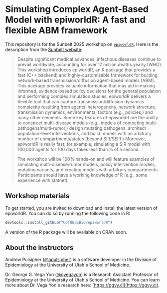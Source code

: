 # Simulating Complex Agent-Based Model with epiworldR: A fast and flexible ABM framework

This repository is for the Sunbelt 2025 workshop on [`epiworldR`](https://github.com/UofUEpiBio/epiworldR). Here is the description from the [Sunbelt website](https://www.insna.org/events/simulating-complex-agent-based-model-with-epiworldr-a-fast-and-flexible-abm-framework):
 
> Despite significant medical advances, infectious diseases continue to prevail worldwide, accounting for over 17 million deaths yearly (WHO). This workshop introduces epiworldR, an R package that provides a fast (C++ backend) and highly-customizable framework for building network-based transmission/diffusion agent-based models [ABM]. This package provides valuable information that may aid in making informed, evidence-based policy decisions for the general population and performing complex simulation studies. epiworldR delivers a flexible tool that can capture transmission/diffusion dynamics complexity resulting from agents’ heterogeneity, network structure, transmission dynamics, environmental factors (e.g., policies,) and many other elements. Some key features of epiworldR are the ability to construct multi-disease models (e.g., models of competing multi-pathogens/multi-rumor,) design mutating pathogens, architect population-level interventions, and build models with an arbitrary number of compartments/states (beyond SIR/SEIR.) Moreover, epiworldR is really fast; for example, simulating a SIR model with 100,000 agents for 100 days takes less than ⅓ of a second.
> 
> The workshop will be 100% hands-on and will feature examples of simulating multi-disease/rumor models, policy intervention models, mutating variants, and creating models with arbitrary compartments. Participants should have a working knowledge of R (e.g., some experience with statnet).

## Workshop materials

To get started, you are invited to download and install the latest version of epiworldR. You can do so by running the following code in R:

```r
devtools::install_github("UofUEpiBio/epiworldR")
```

A version of the R package will be available on CRAN soon.

## About the instructors

Andrew Pulsipher ([@apulsipher](https://github.com/apulsipher)) is a software developer in the Division of Epidemiology at the University of Utah's School of Medicine.

Dr. George G. Vega Yon ([@gvegayon](https://github.com/gvegayon)) is a Research Assistant Professor of Epidemiology at the University of Utah's School of Medicine. You can learn more about Dr. Vega Yon's research here: [https://ggvy.cl](https://ggvy.cl).
